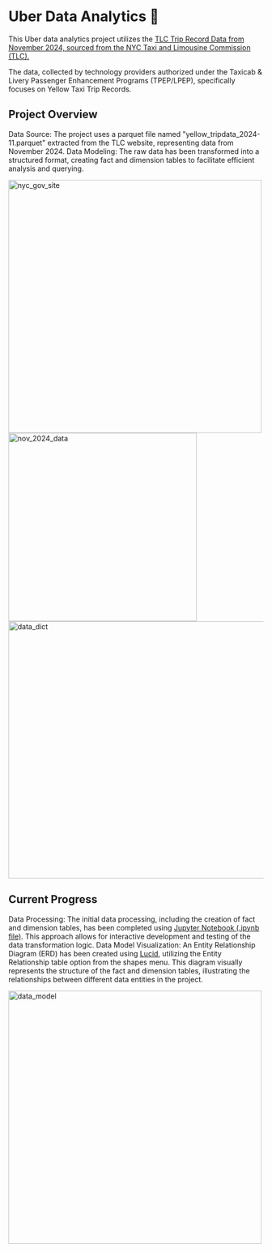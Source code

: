 # Uber Data Analytics 🚗

This Uber data analytics project utilizes the [TLC Trip Record Data from November 2024, 
sourced from the NYC Taxi and Limousine Commission (TLC).](https://www.nyc.gov/site/tlc/about/tlc-trip-record-data.page)


The data, collected by technology providers authorized under the Taxicab & Livery Passenger Enhancement Programs (TPEP/LPEP), 
specifically focuses on Yellow Taxi Trip Records.


## Project Overview
Data Source: The project uses a parquet file named "yellow_tripdata_2024-11.parquet" extracted from the TLC website, representing data from November 2024.
Data Modeling: The raw data has been transformed into a structured format, creating fact and dimension tables to facilitate efficient analysis and querying.

<a href='https://www.nyc.gov/site/tlc/about/tlc-trip-record-data.page'>
<img width="500" alt="nyc_gov_site" src="https://github.com/user-attachments/assets/0e41f500-4f93-481e-b733-47fa6c4f9f33" /> <img width="372" alt="nov_2024_data" src="https://github.com/user-attachments/assets/20fa737b-3736-4ddb-b11d-2908bbc76e11" /> <img width="508" alt="data_dict" src="https://github.com/user-attachments/assets/f4cf3924-ec11-49e7-9f8e-6ca0f7c9126e" /></a>


## Current Progress
Data Processing: The initial data processing, including the creation of fact and dimension tables, has been completed using [Jupyter Notebook (.ipynb file)](https://github.com/1adityakadam/uber_data_analytics/blob/a03044ba5f8f059354cf83075d024a32e12409b3/uber_data_analytics.ipynb). This approach allows for interactive development and testing of the data transformation logic.
Data Model Visualization: An Entity Relationship Diagram (ERD) has been created using [Lucid](https://lucid.app/lucidchart/4e1d0ad4-c876-43cc-8d45-90fcbffc2c55/edit?viewport_loc=-865%2C-466%2C3199%2C1828%2C0_0&invitationId=inv_9301afe3-e69f-4b1f-9c47-da0d6d6063d3), utilizing the Entity Relationship table option from the shapes menu. This diagram visually represents the structure of the fact and dimension tables, illustrating the relationships between different data entities in the project.

<a href='https://github.com/1adityakadam/uber_data_analytics/blob/main/uber_data_analytics_data_model.png'>
<img width="500" alt="data_model" src="https://github.com/user-attachments/assets/c6194384-0c3c-4fae-bc48-dc87c6793764"/></a>

